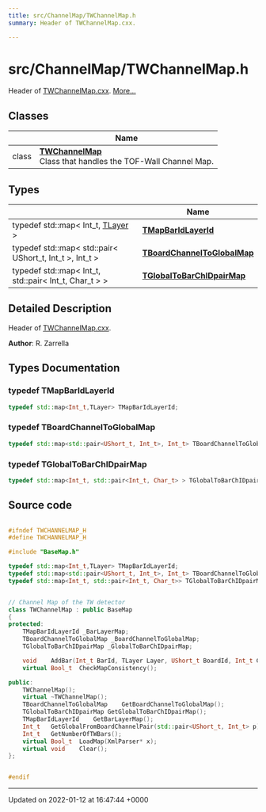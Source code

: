 ```yaml
---
title: src/ChannelMap/TWChannelMap.h
summary: Header of TWChannelMap.cxx. 

---
```


# src/ChannelMap/TWChannelMap.h

Header of [TWChannelMap.cxx](/Files/TWChannelMap_8cxx.md#file-twchannelmap.cxx).  [More...](#detailed-description)

## Classes

|                | Name           |
| -------------- | -------------- |
| class | **[TWChannelMap](/Classes/classTWChannelMap.md)** <br>Class that handles the TOF-Wall Channel Map.  |

## Types

|                | Name           |
| -------------- | -------------- |
| typedef std::map< Int_t, [TLayer](/Files/Parameters_8h.md#enum-tlayer) > | **[TMapBarIdLayerId](/Files/TWChannelMap_8h.md#typedef-tmapbaridlayerid)**  |
| typedef std::map< std::pair< UShort_t, Int_t >, Int_t > | **[TBoardChannelToGlobalMap](/Files/TWChannelMap_8h.md#typedef-tboardchanneltoglobalmap)**  |
| typedef std::map< Int_t, std::pair< Int_t, Char_t > > | **[TGlobalToBarChIDpairMap](/Files/TWChannelMap_8h.md#typedef-tglobaltobarchidpairmap)**  |

## Detailed Description

Header of [TWChannelMap.cxx](/Files/TWChannelMap_8cxx.md#file-twchannelmap.cxx). 

**Author**: R. Zarrella 
## Types Documentation

### typedef TMapBarIdLayerId

```cpp
typedef std::map<Int_t,TLayer> TMapBarIdLayerId;
```


### typedef TBoardChannelToGlobalMap

```cpp
typedef std::map<std::pair<UShort_t, Int_t>, Int_t> TBoardChannelToGlobalMap;
```


### typedef TGlobalToBarChIDpairMap

```cpp
typedef std::map<Int_t, std::pair<Int_t, Char_t> > TGlobalToBarChIDpairMap;
```





## Source code

```cpp

#ifndef TWCHANNELMAP_H
#define TWCHANNELMAP_H

#include "BaseMap.h"

typedef std::map<Int_t,TLayer> TMapBarIdLayerId;
typedef std::map<std::pair<UShort_t, Int_t>, Int_t> TBoardChannelToGlobalMap;
typedef std::map<Int_t, std::pair<Int_t, Char_t>> TGlobalToBarChIDpairMap;


// Channel Map of the TW detector
class TWChannelMap : public BaseMap
{
protected:
    TMapBarIdLayerId _BarLayerMap;                      
    TBoardChannelToGlobalMap _BoardChannelToGlobalMap;  
    TGlobalToBarChIDpairMap _GlobalToBarChIDpairMap;    

    void    AddBar(Int_t BarId, TLayer Layer, UShort_t BoardId, Int_t ChannelA, Int_t ChannelB, Int_t GlobalChannelA, Int_t GlobalChannelB);
    virtual Bool_t  CheckMapConsistency();

public:
    TWChannelMap();
    virtual ~TWChannelMap();
    TBoardChannelToGlobalMap    GetBoardChannelToGlobalMap();
    TGlobalToBarChIDpairMap GetGlobalToBarChIDpairMap();
    TMapBarIdLayerId    GetBarLayerMap();
    Int_t   GetGlobalFromBoardChannelPair(std::pair<UShort_t, Int_t> p);
    Int_t   GetNumberOfTWBars();
    virtual Bool_t  LoadMap(XmlParser* x);
    virtual void    Clear();
};


#endif
```


-------------------------------

Updated on 2022-01-12 at 16:47:44 +0000
